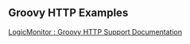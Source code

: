 ## Groovy HTTP Examples

[LogicMonitor : Groovy HTTP Support Documentation](https://www.logicmonitor.com/support/terminology-syntax/scripting-support/access-a-website-from-groovy/)